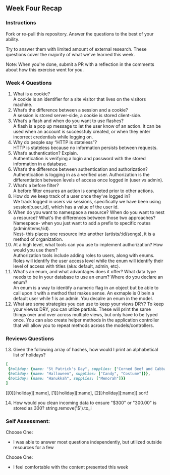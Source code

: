 ## Week Four Recap

### Instructions
Fork or re-pull this repository. Answer the questions to the best of your ability.

Try to answer them with limited amount of external research. These questions cover the majority of what we've learned this week.

Note: When you're done, submit a PR with a reflection in the comments about how this exercise went for you.

### Week 4 Questions

1. What is a cookie?  
A cookie is an identifier for a site visitor that lives on the visitors machine.  
2. What’s the difference between a session and a cookie?  
A session is stored server-side, a cookie is stored client-side.  
3. What’s a flash and when do you want to use flashes?  
A flash is a pop up message to let the user know of an action.  It can be used when an account is successfuly created, or when they enter incorrect credentials while logging on.  
4. Why do people say “HTTP is stateless”?  
HTTP is stateless because no information persists between requests.
5. What’s authentication? Explain.  
Authentication is verifying a login and password with the stored information in a database.  
6. What’s the difference between authentication and authorization?  
Authentication is logging in as a verified user.  Authorization is the differentiation between levels of access once logged in (user vs admin).  
7. What’s a before filter?  
A before filter ensures an action is completed prior to other actions.  
8. How do we keep track of a user once they’ve logged in?  
We track logged in users via sessions, specifically we have been using session[:user_id], which has a value of the user id.  
9. When do you want to namespace a resource? When do you want to nest a resource? What's the differences between those two approaches?  
Namespace- when you just want to add a prefix to specific routes (admin/items/:id).  
Nest- this places one resource into another (artists/:id/songs), it is a method of organization.  
10. At a high level, what tools can you use to implement authorization? How would you use them?  
Authorization tools include adding roles to users, along with enums.  Roles will identify the user access level while the enum will identify their level of access with titles (aka: default, admin, etc).  
11. What's an enum, and what advantages does it offer? What data type needs to be in your database to use an enum? Where do you declare an enum?  
An enum is a way to identify a numeric flag in an object but be able to call upon it with a method that makes sense.  An exmaple is 0 bein a default user while 1 is an admin.  You decalre an enum in the model.  
12. What are some strategies you can use to keep your views DRY?
To keep your viewss DRY, you can utlize partials.  These will print the same things over and over across multiple views, but only have to be typed once.  You can also create helper methods in the application controller that will allow you to repeat methods across the models/controllers.  


### Reviews Questions 
13. Given the following array of hashes, how would I print an alphabetical list of holidays?
```ruby
[
 {holiday: {name: "St Patrick's Day", supplies: ["Corned Beef and Cabbage"]}},
 {holiday: {name: "Halloween", supplies: ["Candy", "Costume"]}},
 {holiday: {name: "Hanukkah", supplies: ["Menorah"]}}
]
```  
[[0][:holiday][:name], [1][:holiday][:name], [2][:holiday][:name]].sort!

14. How would you clean incoming data to ensure "$300" or "300.00" is stored as 300?  
string.remove('$').to_i


### Self Assessment:
Choose One:
* I was able to answer most questions independently, but utilized outside resources for a few

Choose One:
* I feel comfortable with the content presented this week
